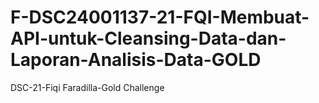 # F-DSC24001137-21-FQI-Membuat-API-untuk-Cleansing-Data-dan-Laporan-Analisis-Data-GOLD
DSC-21-Fiqi Faradilla-Gold Challenge
